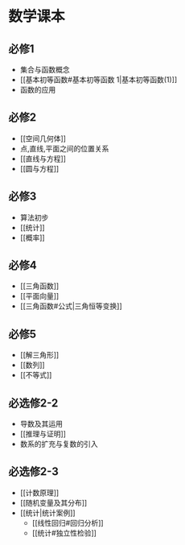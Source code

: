 # 数学课本



## 必修1

- 集合与函数概念
- [[基本初等函数#基本初等函数 1|基本初等函数(1)]]
- 函数的应用

## 必修2

- [[空间几何体]]
- 点,直线,平面之间的位置关系
- [[直线与方程]]
- [[圆与方程]]

## 必修3

- 算法初步
- [[统计]]
- [[概率]]

## 必修4

- [[三角函数]]
- [[平面向量]]
- [[三角函数#公式|三角恒等变换]]

## 必修5

- [[解三角形]]
- [[数列]]
- [[不等式]]

## 必选修2-2

- 导数及其运用
- [[推理与证明]]
- 数系的扩充与复数的引入

## 必选修2-3

- [[计数原理]]
- [[随机变量及其分布]]
- [[统计|统计案例]]
  - [[线性回归#回归分析]]
  - [[统计#独立性检验]]

